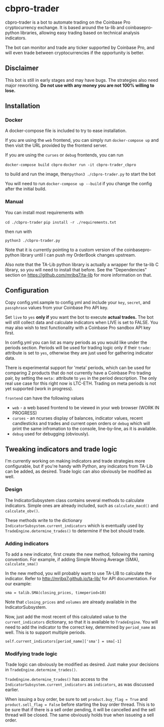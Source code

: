 # cbpro-trader

cbpro-trader is a bot to automate trading on the Coinbase Pro cryptocurrency exchange. It is based around the ta-lib and coinbasepro-python libraries, allowing easy trading based on technical analysis indicators.

The bot can monitor and trade any ticker supported by Coinbase Pro, and will even trade between cryptocurrencies if the opportunity is better.

## Disclaimer

This bot is still in early stages and may have bugs. The strategies also need major reworking. **Do not use with any money you are not 100% willing to lose.**

## Installation
### Docker

A docker-compose file is included to try to ease installation.

If you are using the `web` frontend, you can simply run `docker-compose up` and then visit the URL provided by the frontend server.

If you are using the `curses` or `debug` frontends, you can run

`docker-compose build cbpro`
`docker run -it cbpro-trader_cbpro`

to build and run the image, then`python3 ./cbpro-trader.py` to start the bot

You will need to run `docker-compose up --build` if you change the config after the initial build.

### Manual

You can install most requirements with

`cd ./cbpro-trader`
`pip install -r ./requirements.txt`

then run with

`python3 ./cbpro-trader.py`

Note that it is currently pointing to a custom version of the coinbasepro-python library until I can push my OrderBook changes upstream.

Also note that the TA-Lib python library is actually a wrapper for the ta-lib C library, so you will need to install that before. See the "Dependencies" section on https://github.com/mrjbq7/ta-lib for more information on that.

## Configuration

Copy config.yml.sample to config.yml and include your `key`, `secret`, and `passphrase` values from your Coinbase Pro API key.

Set `live` to `yes`  **only if** you want the bot to execute **actual trades.** The bot will still collect data and calculate indicators when LIVE is set to FALSE. You may also wish to test functionality with a Coinbase Pro sandbox API key first.

In config.yml you can list as many periods as you would like under the periods section. Periods will be used for trading logic only if their `trade:` attribute is set to `yes`, otherwise they are just used for gathering indicator data.

There is experimental support for 'meta' periods, which can be used for comparing 2 products that do not currently have a Coinbase Pro trading pair, by setting the `meta:` attribute to `yes` in the period description. The only real use case for this right now is LTC-ETH. Trading on meta periods is not yet supported (work in progress).

`frontend` can have the following values
* `web` - a web based frontend to be viewed in your web browser (WORK IN PROGRESS)
* `curses` - an ncurses display of balances, indicator values, recent candlesticks and trades and current open orders or `debug` which will print the same infromation to the console, line-by-line, as it is available.
* `debug` used for debugging (obviously).

## Tweaking indicators and trade logic

I'm currently working on making indicators and trade strategies more configurable, but if you're handy with Python, any indicators from TA-Lib can be added, as desired. Trade logic can also obviously be modified as well.

### Design

The IndicatorSubsystem class contains several methods to calculate indicators. Simple ones are already included, such as `calculate_macd()` and `calculate_obv()`.

These methods write to the dictionary `IndicatorSubsystem.current_indicators` which is eventually used by `TradeEngine.determine_trades()` to determine if the bot should trade.

### Adding indicators

To add a new indicator, first create the new method, following the naming convention. For example, if adding Simple Moving Average (SMA), `calculate_sma()`

In the new method, you will probably want to use TA-LIB to calculate the indicator. Refer to http://mrjbq7.github.io/ta-lib/  for API documentation. For our example:

`sma = talib.SMA(closing_prices, timeperiod=10)`

Note that `closing_prices` and  `volumes` are already available in the IndicatorSubsystem.

Now, just add the most recent of this calculated value to the `current_indicators` dictionary, so that it is available to `TradeEngine`. You will need to add the indicator to the correct key, determined by `period_name` as well. This is to support multiple periods.

`self.current_indicators[period_name]['sma'] = sma[-1]`

### Modifying trade logic

Trade logic can obviously be modified as desired. Just make your decisions in `TradeEngine.determine_trades()`.

`TradeEngine.determine_trades()` has access to the `IndicatorSubsystem.current_indicators` as `indicators`, as was discussed earlier.

When issuing a buy order, be sure to set `product.buy_flag = True` and `product.sell_flag = False` before starting the buy order thread. This is to be sure that if there is a sell order pending, it will be cancelled and the sell thread will be closed. The same obviously holds true when issueing a sell order.
